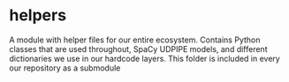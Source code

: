 # helpers

A module with helper files for our entire ecosystem.
Contains Python classes that are used throughout, SpaCy UDPIPE models, and different dictionaries we use in our hardcode layers. 
This folder is included in every our repository as a submodule
